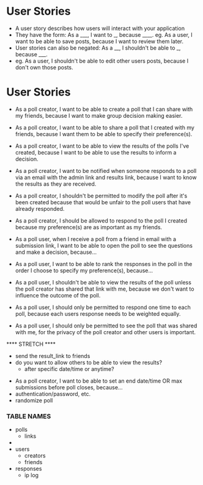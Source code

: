 # User Stories
* A user story describes how users will interact with your application
* They have the form: As a ___, I want to _, because ____.
eg. As a user, I want to be able to save posts, because I want to review them later.
* User stories can also be negated: As a __, I shouldn't be able to _, because ___.
* eg. As a user, I shouldn't be able to edit other users posts, because I don't own those posts.

# User Stories
* As a poll creator, I want to be able to create a poll that I can share with my friends, because I want to make group decision making easier.
* As a poll creator, I want to be able to share a poll that I created with my friends, because I want them to be able to specify their preference(s).
* As a poll creator, I want to be able to view the results of the polls I've created, because I want to be able to use the results to inform a decision.
* As a poll creator, I want to be notified when someone responds to a poll via an email with the admin link and results link, because I want to know the results as they are received.
* As a poll creator, I shouldn't be permitted to modify the poll after it's been created because that would be unfair to the poll users that have already responded.
* As a poll creator, I should be allowed to respond to the poll I created because my preference(s) are as important as my friends.

* As a poll user, when I receive a poll from a friend in email with a submission link, I want to be able to open the poll to see the questions and make a decision, because...
* As a poll user, I want to be able to rank the responses in the poll in the order I choose to specify my preference(s), because...
* As a poll user, I shouldn't be able to view the results of the poll unless the poll creator has shared that link with me, because we don't want to influence the outcome of the poll.
* As a poll user, I should only be permitted to respond one time to each poll, because each users response needs to be weighted equally.
* As a poll user, I should only be permitted to see the poll that was shared with me, for the privacy of the poll creator and other users is important.

**** STRETCH ****
- send the result_link to friends
- do you want to allow others to be able to view the results?
  - after specific date/time or anytime?
* As a poll creator, I want to be able to set an end date/time OR max submissions before poll closes, because...
* authentication/password, etc.
* randomize poll

### TABLE NAMES ###
- polls
  - links
- 
- users
  - creators
  - friends
- responses
  - ip log